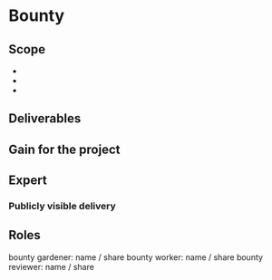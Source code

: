 <!--
# Simple Summary
This policy allows to write out rewards to complete required tasks. Completed tasks are payed by the Escrow council to the claiming member.

# How to create a new bounty?

1. Create an issue with bounty description and bounty and draft tags in an appropriate repository.
   If the bounty spans across multiple repositories, consider splitting it in a smaller per-repo bounties if possible.
   The bounty definition should be SMART (Specific, Measurable, Achievable, Relevant, Time bound)
2. Submit proposal via the bounty form: http://bounty.leapdao.org/viewform
3. Add the bounty to the bounties board: https://github.com/orgs/leapdao/projects/6
4. If no objections for 2 days, the bounty is considered approved

# Bounty sizes
XS / 200 DAI / effort ~ 3h
S / 350 DAI / effort ~5h 
M / 550 DAI / effort ~8h
L / 900 DAI / effort ~13h
XL / 1400 DAI / effort ~21h

# Pair programming
If 2 people claim the bounty together, the payout increases by 1.5x.

# Bounty Challenge
If bounty has no progress for 4 days, then anyone can challenge the bounty. Once the bounty is challenged, the worker has 3 more days to deliver some progress on the bounty (gardener can make exception and extend period to 5 days 1x, unless gardener is also working). If worker fails to make progress within period, the bounty is up for grabs by anyone.

# Payout
Only bounties from the current sprint(if any) are payed out. Unless you are newbie (never earned a bounty before), then you get 1 exception.
-->
# Bounty

## Scope
<!-- A list of specific things which should be done to deliver the bounty. These could be seen as requirements to verify/review bounty against -->

-
-
-

## Deliverables
<!-- Artifacts produced as the result of this bounty. Something that could be verified/reviewed. Some examples: updated code, deployment made, blog post published, public event conducted etc -->


## Gain for the project
<!-- How the completion of this bounty helps the project to achieve it is purpose -->

## Expert
<!-- If the size of the bounty is larger than M, talk to a subject expert and put his name here -->

### Publicly visible delivery
<!-- ideally, each bounty should has at least a part of delivery which is publicly visible. This could be a blog post, tweet, documentation or website update etc. LeapDAO Slack is not considered public. -->

## Roles
bounty gardener: name / share
bounty worker: name / share
bounty reviewer: name / share

